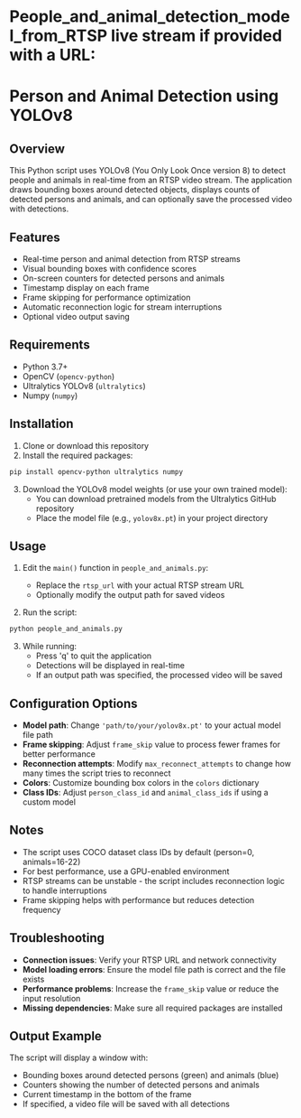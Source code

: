 # People_and_animal_detection_model_from_RTSP live stream if provided with a URL:
# Person and Animal Detection using YOLOv8

## Overview

This Python script uses YOLOv8 (You Only Look Once version 8) to detect people and animals in real-time from an RTSP video stream. The application draws bounding boxes around detected objects, displays counts of detected persons and animals, and can optionally save the processed video with detections.

## Features

- Real-time person and animal detection from RTSP streams
- Visual bounding boxes with confidence scores
- On-screen counters for detected persons and animals
- Timestamp display on each frame
- Frame skipping for performance optimization
- Automatic reconnection logic for stream interruptions
- Optional video output saving

## Requirements

- Python 3.7+
- OpenCV (`opencv-python`)
- Ultralytics YOLOv8 (`ultralytics`)
- Numpy (`numpy`)

## Installation

1. Clone or download this repository
2. Install the required packages:

```bash
pip install opencv-python ultralytics numpy
```

3. Download the YOLOv8 model weights (or use your own trained model):
   - You can download pretrained models from the Ultralytics GitHub repository
   - Place the model file (e.g., `yolov8x.pt`) in your project directory

## Usage

1. Edit the `main()` function in `people_and_animals.py`:
   - Replace the `rtsp_url` with your actual RTSP stream URL
   - Optionally modify the output path for saved videos

2. Run the script:

```bash
python people_and_animals.py
```

3. While running:
   - Press 'q' to quit the application
   - Detections will be displayed in real-time
   - If an output path was specified, the processed video will be saved

## Configuration Options

- **Model path**: Change `'path/to/your/yolov8x.pt'` to your actual model file path
- **Frame skipping**: Adjust `frame_skip` value to process fewer frames for better performance
- **Reconnection attempts**: Modify `max_reconnect_attempts` to change how many times the script tries to reconnect
- **Colors**: Customize bounding box colors in the `colors` dictionary
- **Class IDs**: Adjust `person_class_id` and `animal_class_ids` if using a custom model

## Notes

- The script uses COCO dataset class IDs by default (person=0, animals=16-22)
- For best performance, use a GPU-enabled environment
- RTSP streams can be unstable - the script includes reconnection logic to handle interruptions
- Frame skipping helps with performance but reduces detection frequency

## Troubleshooting

- **Connection issues**: Verify your RTSP URL and network connectivity
- **Model loading errors**: Ensure the model file path is correct and the file exists
- **Performance problems**: Increase the `frame_skip` value or reduce the input resolution
- **Missing dependencies**: Make sure all required packages are installed

## Output Example

The script will display a window with:
- Bounding boxes around detected persons (green) and animals (blue)
- Counters showing the number of detected persons and animals
- Current timestamp in the bottom of the frame
- If specified, a video file will be saved with all detections

